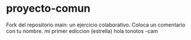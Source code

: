 # proyecto-comun
Fork del repositorio main: un ejercicio colaborativo.
Coloca un comentario con tu nombre.
mi primer ediccion (estrella) 
hola tonotos -cam
